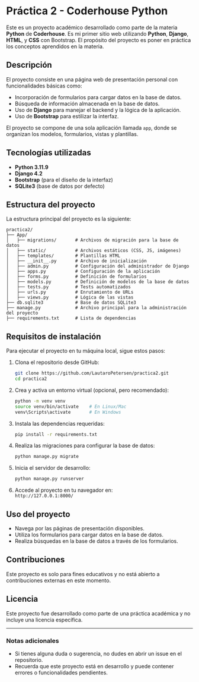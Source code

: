 # Práctica 2 - Coderhouse Python

Este es un proyecto académico desarrollado como parte de la materia **Python** de **Coderhouse**. Es mi primer sitio web utilizando **Python**, **Django**, **HTML**, y **CSS** con Bootstrap. El propósito del proyecto es poner en práctica los conceptos aprendidos en la materia.

## **Descripción**

El proyecto consiste en una página web de presentación personal con funcionalidades básicas como:
- Incorporación de formularios para cargar datos en la base de datos.
- Búsqueda de información almacenada en la base de datos.
- Uso de **Django** para manejar el backend y la lógica de la aplicación.
- Uso de **Bootstrap** para estilizar la interfaz.

El proyecto se compone de una sola aplicación llamada `app`, donde se organizan los modelos, formularios, vistas y plantillas.

## **Tecnologías utilizadas**

- **Python 3.11.9**
- **Django 4.2**
- **Bootstrap** (para el diseño de la interfaz)
- **SQLite3** (base de datos por defecto)

## **Estructura del proyecto**

La estructura principal del proyecto es la siguiente:

```
practica2/
├── App/
│   ├── migrations/       # Archivos de migración para la base de datos
│   ├── static/           # Archivos estáticos (CSS, JS, imágenes)
│   ├── templates/        # Plantillas HTML
│   ├── __init__.py       # Archivo de inicialización
│   ├── admin.py          # Configuración del administrador de Django
│   ├── apps.py           # Configuración de la aplicación
│   ├── forms.py          # Definición de formularios
│   ├── models.py         # Definición de modelos de la base de datos
│   ├── tests.py          # Tests automatizados
│   ├── urls.py           # Enrutamiento de URLs
│   ├── views.py          # Lógica de las vistas
├── db.sqlite3            # Base de datos SQLite3
├── manage.py             # Archivo principal para la administración del proyecto
├── requirements.txt      # Lista de dependencias
```

## **Requisitos de instalación**

Para ejecutar el proyecto en tu máquina local, sigue estos pasos:

1. Clona el repositorio desde GitHub:
   ```bash
   git clone https://github.com/LautaroPetersen/practica2.git
   cd practica2
   ```

2. Crea y activa un entorno virtual (opcional, pero recomendado):
   ```bash
   python -m venv venv
   source venv/bin/activate    # En Linux/Mac
   venv\Scripts\activate       # En Windows
   ```

3. Instala las dependencias requeridas:
   ```bash
   pip install -r requirements.txt
   ```

4. Realiza las migraciones para configurar la base de datos:
   ```bash
   python manage.py migrate
   ```

5. Inicia el servidor de desarrollo:
   ```bash
   python manage.py runserver
   ```

6. Accede al proyecto en tu navegador en:  
   `http://127.0.0.1:8000/`

## **Uso del proyecto**

- Navega por las páginas de presentación disponibles.
- Utiliza los formularios para cargar datos en la base de datos.
- Realiza búsquedas en la base de datos a través de los formularios.

## **Contribuciones**

Este proyecto es solo para fines educativos y no está abierto a contribuciones externas en este momento.

## **Licencia**

Este proyecto fue desarrollado como parte de una práctica académica y no incluye una licencia específica.

---

### **Notas adicionales**

- Si tienes alguna duda o sugerencia, no dudes en abrir un issue en el repositorio.
- Recuerda que este proyecto está en desarrollo y puede contener errores o funcionalidades pendientes.
